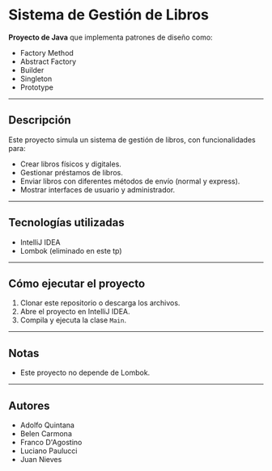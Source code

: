 # Sistema de Gestión de Libros

**Proyecto de Java** que implementa patrones de diseño como:
- Factory Method
- Abstract Factory
- Builder
- Singleton
- Prototype

---

## Descripción
Este proyecto simula un sistema de gestión de libros, con funcionalidades para:
- Crear libros físicos y digitales.
- Gestionar préstamos de libros.
- Enviar libros con diferentes métodos de envío (normal y express).
- Mostrar interfaces de usuario y administrador.

---

## Tecnologías utilizadas
- IntelliJ IDEA
- Lombok (eliminado en este tp)

---


## Cómo ejecutar el proyecto
1. Clonar este repositorio o descarga los archivos.
2. Abre el proyecto en IntelliJ IDEA.
3. Compila y ejecuta la clase `Main`.

---

## Notas
- Este proyecto no depende de Lombok.

---

## Autores
- Adolfo Quintana 
- Belen Carmona
- Franco D'Agostino
- Luciano Paulucci
- Juan Nieves
